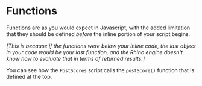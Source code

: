 # Functions

Functions are as you would expect in Javascript, with the added limitation that they should be defined *before* the inline portion of your script begins.

*[This is because if the functions were below your inline code, the last object in your code would be your last function, and the Rhino engine doesn't know how to evaluate that in terms of returned results.]*

You can see how the `PostScores` script calls the `postScore()` function that is defined at the top.